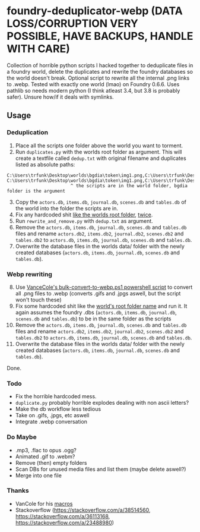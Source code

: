 # foundry-deduplicator-webp (DATA LOSS/CORRUPTION VERY POSSIBLE, HAVE BACKUPS, HANDLE WITH CARE)

Collection of horrible python scripts I hacked together to deduplicate files in a foundry world, delete the duplicates and rewrite the foundry databases so the world doesn't break. Optional script to rewrite all the internal .png links to .webp. Tested with exactly one world (lmao) on Foundry 0.6.6. Uses pathlib so needs modern python (I think atleast 3.4, but 3.8 is probably safer). Unsure how/if it deals with symlinks.

## Usage
### Deduplication
1. Place all the scripts one folder above the world you want to torment.
2. Run `duplicates.py` with the worlds root folder as argument. This will create a textfile called `dedup.txt` with original filename and duplicates listed as absolute paths:
```
C:\Users\trfunk\Desktop\worlds\bgdia\token\img1.png,C:\Users\trfunk\Desktop\worlds\bgdia\avatar\img3.png
C:\Users\trfunk\Desktop\worlds\bgdia\token\img1.png,C:\Users\trfunk\Desktop\worlds\bgdia\token\img124.png
                        ^ the scripts are in the world folder, bgdia folder is the argument
```
3. Copy the `actors.db`, `items.db`, `journal.db`, `scenes.db` and `tables.db` of the world into the folder the scripts are in.
4. Fix any hardcoded shit [like the worlds root folder](../main/rewrite_and_remove.py#L34-L35), [twice](../main/rewrite_and_remove.py#L56).
5. Run `rewrite_and_remove.py` with `dedup.txt` as argument.
6. Remove the `actors.db`, `items.db`, `journal.db`, `scenes.db` and `tables.db` files and rename `actors.db2`, `items.db2`, `journal.db2`, `scenes.db2` and `tables.db2` to `actors.db`, `items.db`, `journal.db`, `scenes.db` and `tables.db`.
7. Overwrite the database files in the worlds data/ folder with the newly created databases (`actors.db`, `items.db`, `journal.db`, `scenes.db` and `tables.db`).

### Webp rewriting

8. Use [VanceCole's bulk-convert-to-webp.ps1 powershell script](https://github.com/VanceCole/macros/blob/main/imagemagick/bulk-convert-to-webp.ps1) to convert all .png files to .webp (converts .gifs and .jpgs aswell, but the script won't touch these)
9. Fix some hardcoded shit like the [world's root folder name](https://github.com/trfunk/foundry-deduplicator-webp/blob/fc9ee3a315bc87fc1a5319e030cd0d9df0ee55d1/webp_db_fixer.py#L39) and run it. It again assumes the foundry .dbs (`actors.db`, `items.db`, `journal.db`, `scenes.db` and `tables.db`) to be in the same folder as the scripts
10. Remove the `actors.db`, `items.db`, `journal.db`, `scenes.db` and `tables.db` files and rename `actors.db2`, `items.db2`, `journal.db2`, `scenes.db2` and `tables.db2` to `actors.db`, `items.db`, `journal.db`, `scenes.db` and `tables.db`.
11. Overwrite the database files in the worlds data/ folder with the newly created databases (`actors.db`, `items.db`, `journal.db`, `scenes.db` and `tables.db`).

Done.

### Todo
- Fix the horrible hardcoded mess.
- `duplicate.py` probably horrible explodes dealing with non ascii letters?
- Make the db workflow less tedious
- Take on .gifs, .jpgs, etc aswell
- Integrate .webp conversation

### Do Maybe
- .mp3, .flac to opus .ogg?
- Animated .gif to .webm?
- Remove (then) empty folders
- Scan DBs for unused media files and list them (maybe delete aswell?)
- Merge into one file

### Thanks
- VanCole for his [macros](https://github.com/VanceCole/macros)
- Stackoverflow (https://stackoverflow.com/a/38514560, https://stackoverflow.com/a/36113168, https://stackoverflow.com/a/23488980)




